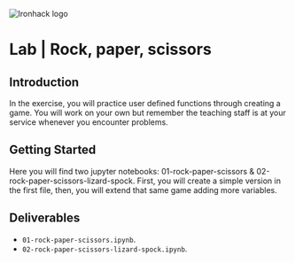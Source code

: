 ![Ironhack logo](https://i.imgur.com/1QgrNNw.png)

# Lab | Rock, paper, scissors

## Introduction

In the exercise, you will practice user defined functions through creating a game. You will work on your own but remember the teaching staff is at your service whenever you encounter problems.

## Getting Started

Here you will find two jupyter notebooks: 01-rock-paper-scissors & 02-rock-paper-scissors-lizard-spock. First, you will create a simple version in the first file, then, you will extend that same game adding more variables.

## Deliverables

- `01-rock-paper-scissors.ipynb`. 
- `02-rock-paper-scissors-lizard-spock.ipynb`.

